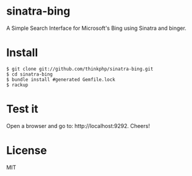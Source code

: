 # sinatra-bing

A Simple Search Interface for Microsoft's Bing using Sinatra and binger.

# Install

```
$ git clone git://github.com/thinkphp/sinatra-bing.git
$ cd sinatra-bing
$ bundle install #generated Gemfile.lock
$ rackup
```

# Test it

Open a browser and go to: http://localhost:9292. Cheers!

# License

MIT